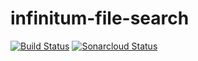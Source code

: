 # infinitum-file-search

[![Build Status](https://travis-ci.org/swoeste/infinitum-file-search.svg?branch=master)](https://travis-ci.org/swoeste/infinitum-file-search)
[![Sonarcloud Status](https://sonarcloud.io/api/project_badges/measure?project=de.swoeste.infinitum:infinitum-file-search-aggr&metric=alert_status)](https://sonarcloud.io/dashboard?id=de.swoeste.infinitum:infinitum-file-search-aggr)
